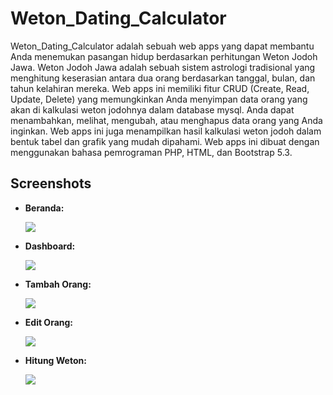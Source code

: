 # Weton_Dating_Calculator
Weton_Dating_Calculator adalah sebuah web apps yang dapat membantu Anda menemukan pasangan hidup berdasarkan perhitungan Weton Jodoh Jawa. Weton Jodoh Jawa adalah sebuah sistem astrologi tradisional yang menghitung keserasian antara dua orang berdasarkan tanggal, bulan, dan tahun kelahiran mereka. Web apps ini memiliki fitur CRUD (Create, Read, Update, Delete) yang memungkinkan Anda menyimpan data orang yang akan di kalkulasi weton jodohnya dalam database mysql. Anda dapat menambahkan, melihat, mengubah, atau menghapus data orang yang Anda inginkan. Web apps ini juga menampilkan hasil kalkulasi weton jodoh dalam bentuk tabel dan grafik yang mudah dipahami. Web apps ini dibuat dengan menggunakan bahasa pemrograman PHP, HTML, dan Bootstrap 5.3.

## Screenshots

-   **Beranda:**

    ![](https://i.postimg.cc/ryNBHb6h/Beranda.png)

-   **Dashboard:**

    ![](https://i.postimg.cc/90bsq4t3/Dashboard.png)

-   **Tambah Orang:**

    ![](https://i.postimg.cc/76gFwt5Z/Tambah-Orang.png)

-   **Edit Orang:**

    ![](https://i.postimg.cc/G2w00nhf/Edit-Orang.png)

-   **Hitung Weton:**

    ![](https://i.postimg.cc/hvcHj8mb/Hitung-Weton.png)
